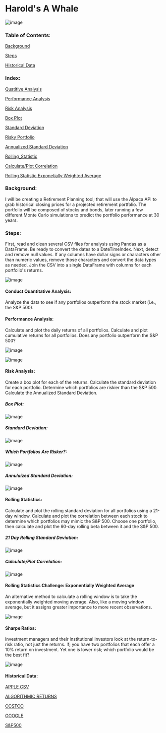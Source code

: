 # Harold's A Whale
![image](https://user-images.githubusercontent.com/80294571/130271169-f94864cc-1a4b-47f3-b1c1-28081d8b4c48.png)

### Table of Contents:
[Background](https://github.com/jharvey09/Harolds_A_Whale#background)

[Steps](https://github.com/jharvey09/Harolds_A_Whale#steps)

[Historical Data](https://github.com/jharvey09/Harolds_A_Whale#resources)


### Index:
[Quatitive Analysis](https://github.com/jharvey09/Harolds_A_Whale#conduct-quantitative-analysis)

[Performance Analysis](https://github.com/jharvey09/Harolds_A_Whale#performance-analysis)

[Risk Analysis](https://github.com/jharvey09/Harolds_A_Whale#risk-analysis)

[Box Plot](https://github.com/jharvey09/Harolds_A_Whale#box-plot)

[Standard Deviation](https://github.com/jharvey09/Harolds_A_Whale#box-plot)

[Risky Portfolio](https://github.com/jharvey09/Harolds_A_Whale#which-portfolios-are-risker)

[Annualized Standard Deviation](https://github.com/jharvey09/Harolds_A_Whale#annulaized-standard-deviation)

[Rolling_Statistic](https://github.com/jharvey09/Harolds_A_Whale#rolling-statistics)

[Calculate/Plot Correlation](https://github.com/jharvey09/Harolds_A_Whale#calculateplot-correlation)

[Rolling Statistic Exponetially Weighted Average](https://github.com/jharvey09/Harolds_A_Whale#calculateplot-correlation)

### Background:
I will be creating a Retirement Planning tool; that will use the Alpaca API to grab historical closing prices for a projected retirement portfolio.  The portfolio will be composed of stocks and bonds, later running a few different Monte Carlo simulations to predict the portfolio performance at 30 years. 

### Steps:
First, read and clean several CSV files for analysis using Pandas as a DataFrame. Be ready to convert the dates to a DateTimeIndex. Next, detect and remove null values. If any columns have dollar signs or characters other than numeric values, remove those characters and convert the data types as needed. Join the CSV into a single DataFrame with columns for each portfolio's returns.

![image](https://user-images.githubusercontent.com/80294571/130269292-d984f1de-1727-44f1-8d5c-992c5766cbc1.png)

#### Conduct Quantitative Analysis:
Analyze the data to see if any portfolios outperform the stock market (i.e., the S&P 500).
#### Performance Analysis:
Calculate and plot the daily returns of all portfolios.
Calculate and plot cumulative returns for all portfolios. Does any portfolio outperform the S&P 500?

![image](https://user-images.githubusercontent.com/80294571/131744280-bf6d6209-311f-4070-9afe-b8004406e253.png)

![image](https://user-images.githubusercontent.com/80294571/131744429-513216b4-8d35-442e-b268-fb0decff9d53.png)

#### Risk Analysis:
Create a box plot for each of the returns.
Calculate the standard deviation for each portfolio.
Determine which portfolios are riskier than the S&P 500.
Calculate the Annualized Standard Deviation.

##### Box Plot:
![image](https://user-images.githubusercontent.com/80294571/130270185-033310ed-9278-404b-b065-1ad08b5afe35.png)

##### Standard Deviation:

![image](https://user-images.githubusercontent.com/80294571/131744693-e02eb9e1-4173-4940-9052-5d7e1b5c2823.png)

##### Which Portfolios Are Risker?:

![image](https://user-images.githubusercontent.com/80294571/131744924-004b2806-b385-4352-ac98-f09eaa83d9b4.png)

##### Annulaized Standard Deviation:

![image](https://user-images.githubusercontent.com/80294571/131745156-603e4c5f-a20f-4bf3-8eec-37757702c8e8.png)


#### Rolling Statistics:
Calculate and plot the rolling standard deviation for all portfolios using a 21-day window.
Calculate and plot the correlation between each stock to determine which portfolios may mimic the S&P 500.
Choose one portfolio, then calculate and plot the 60-day rolling beta between it and the S&P 500.

##### 21 Day Rolling Standard Deviation:
![image](https://user-images.githubusercontent.com/80294571/131745317-38fadd81-a392-4ac7-9ab2-af15c58c353b.png)

##### Calculate/Plot Correlation:

![image](https://user-images.githubusercontent.com/80294571/131745702-4a284bb4-3d2b-4109-9b06-ce34bfa7a3f1.png)

#### Rolling Statistics Challenge: Exponentially Weighted Average
An alternative method to calculate a rolling window is to take the exponentially weighted moving average. Also, like a moving window average, but it assigns greater importance to more recent observations. 

![image](https://user-images.githubusercontent.com/80294571/131745994-0958ca03-3c29-4b3e-a839-439bac5fdd95.png)

#### Sharpe Ratios:
Investment managers and their institutional investors look at the return-to-risk ratio, not just the returns. 
If; you have two portfolios that each offer a 10% return on investment. Yet one is lower risk; which portfolio would be the best fit?

![image](https://user-images.githubusercontent.com/80294571/131746109-81fd3c52-1293-4da3-9d10-f44efe1eb7e8.png)

#### Historical Data:
[APPLE CSV](https://github.com/jharvey09/Harolds_A_Whale/blob/main/aapl_historical.csv)

[ALGORITHMIC RETURNS](https://github.com/jharvey09/Harolds_A_Whale/blob/main/algo_returns.csv)

[COSTCO](https://github.com/jharvey09/Harolds_A_Whale/blob/main/cost_historical.csv)

[GOOGLE](https://github.com/jharvey09/Harolds_A_Whale/blob/main/goog_historical.csv)

[S&P500](https://github.com/jharvey09/Harolds_A_Whale/blob/main/sp500_history.csv)



